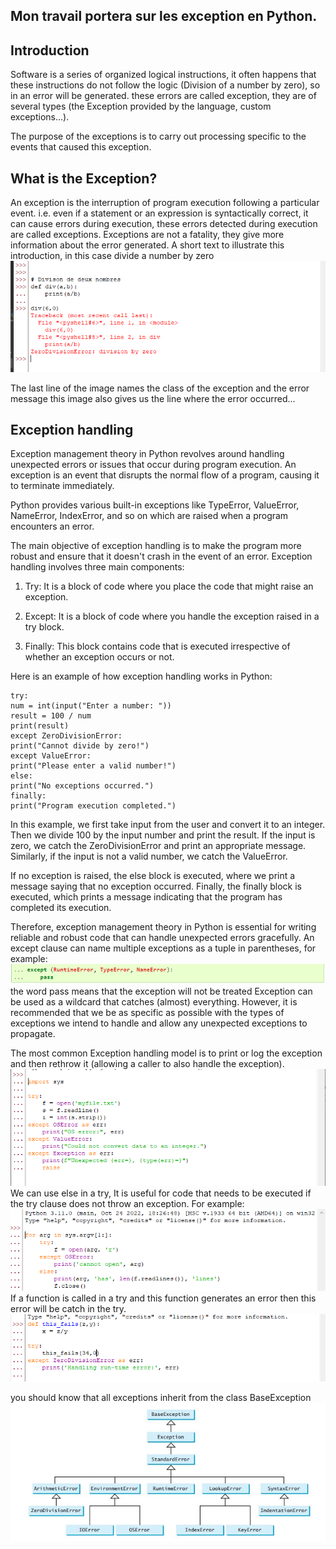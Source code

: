 ## Mon travail portera sur les exception en Python.
## Introduction
Software is a series of organized logical instructions, it often happens
that these instructions do not follow the logic (Division of a number by zero),
so in an error will be generated. these errors are called exception, 
they are of several types (the Exception provided by the language,
 custom exceptions...).

The purpose of the exceptions is to carry out processing
specific to the events that caused this exception.

## What is the Exception?
An exception is the interruption of program execution following a particular event.
i.e. even if a statement or an expression is syntactically
correct, it can cause errors during execution,
these errors detected during execution are called exceptions.
Exceptions are not a fatality, they give more
information about the error generated.
A short text to illustrate this introduction,
in this case divide a number by zero
![img2](img_Exception1.PNG)

The last line of the image names the class of the exception and the error message
this image also gives us the line where the error occurred...

## Exception handling
Exception management theory in Python revolves around handling unexpected errors or issues that occur during program execution. An exception is an event that disrupts the normal flow of a program, causing it to terminate immediately.

Python provides various built-in exceptions like TypeError, ValueError, NameError, IndexError, and so on which are raised when a program encounters an error.

The main objective of exception handling is to make the program more robust and ensure that it doesn't crash in the event of an error. Exception handling involves three main components:

1. Try: It is a block of code where you place the code that might raise an exception.

2. Except: It is a block of code where you handle the exception raised in a try block.

3. Finally: This block contains code that is executed irrespective of whether an exception occurs or not.

Here is an example of how exception handling works in Python:

```
try:
num = int(input("Enter a number: "))
result = 100 / num
print(result)
except ZeroDivisionError:
print("Cannot divide by zero!")
except ValueError:
print("Please enter a valid number!")
else:
print("No exceptions occurred.")
finally:
print("Program execution completed.")
```

In this example, we first take input from the user and convert it to an integer. Then we divide 100 by the input number and print the result. If the input is zero, we catch the ZeroDivisionError and print an appropriate message. Similarly, if the input is not a valid number, we catch the ValueError.

If no exception is raised, the else block is executed, where we print a message saying that no exception occurred. Finally, the finally block is executed, which prints a message indicating that the program has completed its execution.

Therefore, exception management theory in Python is essential for writing reliable and robust code that can handle unexpected errors gracefully.
An except clause can name multiple exceptions as a tuple in parentheses, for example:
![img2](img_Exception2.PNG)
the word pass means that the exception will not be treated
Exception can be used as a wildcard that catches (almost) everything. However, it is recommended that we be as specific as possible with the types of exceptions we intend to handle and allow any unexpected exceptions to propagate.

The most common Exception handling model is to print or log the exception and then rethrow it (allowing a caller to also handle the exception).
![img3](img_Exception3.PNG)
We can use else in a try, It is useful for code that needs to be executed if the try clause does not throw an exception. For example:
![img4](img_Exception4.PNG)
If a function is called in a try and this function generates an error
then this error will be catch  in the try.
![img5](img_Exception5.PNG)

you should know that all exceptions inherit from the class BaseException
![img6](img_Exception6.jpg)
